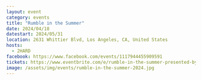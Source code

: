 ```yaml
---
layout: event
category: events
title: "Rumble in the Summer"
date: 2024/04/18
datestart: 2024/05/31
location: 2631 Whittier Blvd, Los Angeles, CA, United States
hosts:
  - 2HARD
facebook: https://www.facebook.com/events/1117944455909591
tickets: https://www.eventbrite.com/e/rumble-in-the-summer-presented-by-2hard-tickets-885181761477
image: /assets/img/events/rumble-in-the-summer-2024.jpg
---
```


